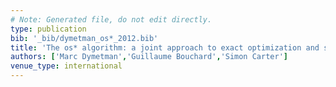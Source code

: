 ```yaml
---
# Note: Generated file, do not edit directly.
type: publication
bib: '_bib/dymetman_os*_2012.bib'
title: 'The os* algorithm: a joint approach to exact optimization and sampling'
authors: ['Marc Dymetman','Guillaume Bouchard','Simon Carter']
venue_type: international
---
```

